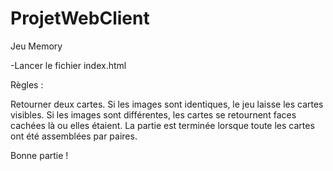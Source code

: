 # ProjetWebClient

 Jeu Memory

-Lancer le fichier index.html 

Règles :

Retourner deux cartes. Si les images sont identiques, le jeu laisse les cartes visibles.
Si les images sont différentes, les cartes se retournent faces cachées là ou elles étaient.
La partie est terminée lorsque toute les cartes ont été assemblées par paires.

Bonne partie ! 